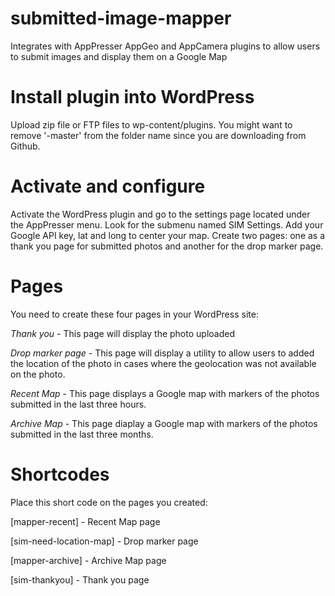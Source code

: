 # submitted-image-mapper
Integrates with AppPresser AppGeo and AppCamera plugins to allow users to submit images and display them on a Google Map

# Install plugin into WordPress
Upload zip file or FTP files to wp-content/plugins.  You might want to remove '-master' from the folder name since you are downloading from Github.

# Activate and configure
Activate the WordPress plugin and go to the settings page located under the AppPresser menu.  Look for the submenu named SIM Settings.  Add your Google API key, lat and long to center your map.  Create two pages: one as a thank you page for submitted photos and another for the drop marker page.

# Pages
You need to create these four pages in your WordPress site:

*Thank you* - This page will display the photo uploaded

*Drop marker page* - This page will display a utility to allow users to added the location of the photo in cases where the geolocation was not available on the photo.

*Recent Map* - This page displays a Google map with markers of the photos submitted in the last three hours.

*Archive Map* - This page diaplay a Google map with markers of the photos submitted in the last three months.

# Shortcodes
Place this short code on the pages you created:

[mapper-recent] - Recent Map page

[sim-need-location-map] - Drop marker page

[mapper-archive] - Archive Map page

[sim-thankyou] - Thank you page
